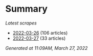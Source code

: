 # Summary
*Latest scrapes*
* [2022-03-26](https://github.com/nuuuwan/news_lk/blob/data/news_lk.2022-03-26.json) (106 articles)
* [2022-03-27](https://github.com/nuuuwan/news_lk/blob/data/news_lk.2022-03-27.json) (33 articles)

*Generated at 11:09AM, March 27, 2022*